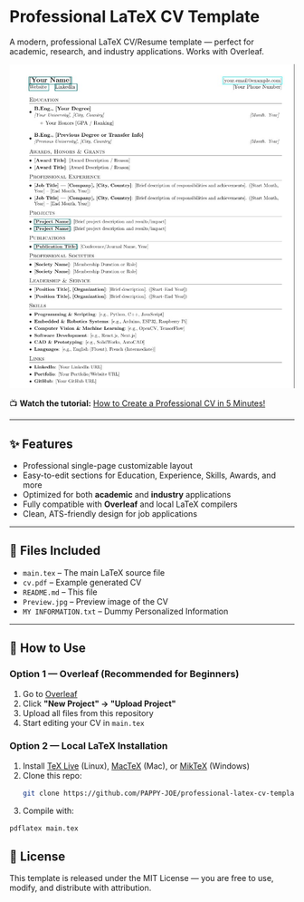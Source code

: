 # Professional LaTeX CV Template  
A modern, professional LaTeX CV/Resume template — perfect for academic, research, and industry applications. Works with Overleaf.

<p>
  <img src="Preview.jpg" alt="Preview" width="750"/>
</p>

📺 **Watch the tutorial:** [How to Create a Professional CV in 5 Minutes!](https://youtu.be/1T8WNYs63_M)  

---

## ✨ Features  
- Professional single-page customizable layout  
- Easy-to-edit sections for Education, Experience, Skills, Awards, and more  
- Optimized for both **academic** and **industry** applications  
- Fully compatible with **Overleaf** and local LaTeX compilers  
- Clean, ATS-friendly design for job applications  

---

## 📂 Files Included  
- `main.tex` – The main LaTeX source file  
- `cv.pdf` – Example generated CV  
- `README.md` – This file  
- `Preview.jpg` – Preview image of the CV  
- `MY INFORMATION.txt` – Dummy Personalized Information  

---

## 🚀 How to Use  

### **Option 1 — Overleaf (Recommended for Beginners)**  
1. Go to [Overleaf](https://www.overleaf.com/)  
2. Click **"New Project" → "Upload Project"**  
3. Upload all files from this repository  
4. Start editing your CV in `main.tex`  

### **Option 2 — Local LaTeX Installation**  
1. Install [TeX Live](https://tug.org/texlive/) (Linux), [MacTeX](https://tug.org/mactex/) (Mac), or [MikTeX](https://miktex.org/) (Windows)  
2. Clone this repo:  
   ```bash
   git clone https://github.com/PAPPY-JOE/professional-latex-cv-template.git
   ```
3. Compile with:
  ```bash
  pdflatex main.tex
  ```

## 📜 License
This template is released under the MIT License — you are free to use, modify, and distribute with attribution.
